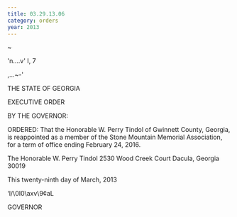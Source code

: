 ```yaml
---
title: 03.29.13.06
category: orders
year: 2013
---
```

~

    

'n....v'
I, 7

,...~-'

THE STATE OF GEORGIA

EXECUTIVE ORDER

BY THE GOVERNOR:

ORDERED: That the Honorable W. Perry Tindol of Gwinnett County, Georgia,
is reappointed as a member of the Stone Mountain Memorial
Association, for a term of office ending February 24, 2016.

The Honorable W. Perry Tindol
2530 Wood Creek Court
Dacula, Georgia 30019

This twenty-ninth day of March, 2013

‘l/\0I0\axv\9¢aL

GOVERNOR

